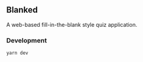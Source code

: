 ## Blanked

A web-based fill-in-the-blank style quiz application.

### Development

```bash
yarn dev
```
